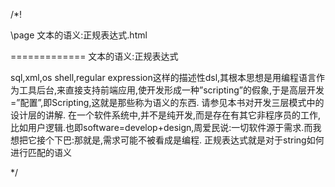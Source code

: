 ﻿/*!

\page 文本的语义:正规表达式.html

============= 文本的语义:正规表达式

sql,xml,os shell,regular expression这样的描述性dsl,其根本思想是用编程语言作为工具后台,来直接支持前端应用,使开发形成一种”scripting”的假象,于是高层开发=”配置”,即Scripting,这就是那些称为语义的东西. 请参见本书对开发三层模式中的设计层的讲解. 在一个软件系统中,并不是纯开发,而是存在有其它非程序员的工作,比如用户逻辑.也即software=develop+design,周爱民说:一切软件源于需求.而我想把它接个下巴:那就是,需求可能不被看成是编程. 正规表达式就是对于string如何进行匹配的语义

*/